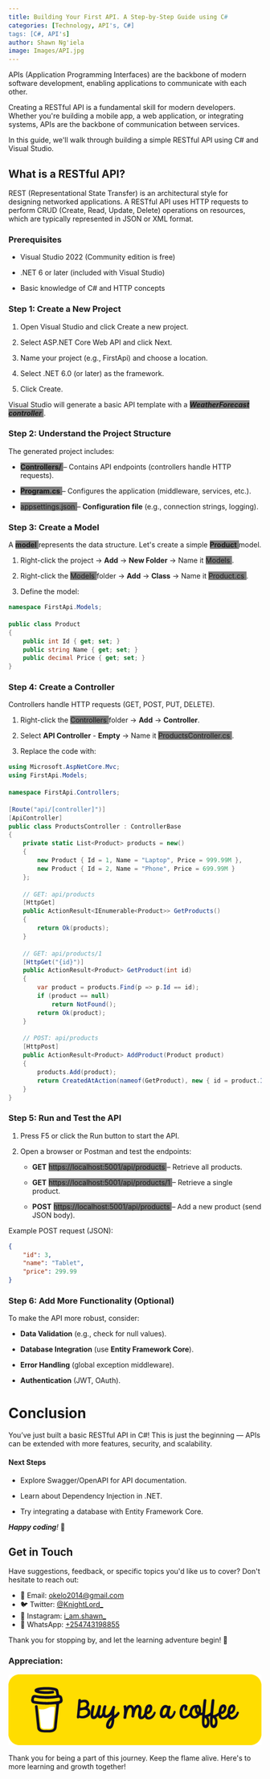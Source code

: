 ```yaml
---
title: Building Your First API. A Step-by-Step Guide using C#
categories: [Technology, API's, C#]
tags: [C#, API's]
author: Shawn Ng'iela
image: Images/API.jpg
---
```


APIs (Application Programming Interfaces) are the backbone of modern software development, enabling applications to communicate with each other.

Creating a RESTful API is a fundamental skill for modern developers. Whether you're building a mobile app, a web application, or integrating systems, APIs are the backbone of communication between services. 

In this guide, we'll walk through building a simple RESTful API using C# and Visual Studio.

## What is a RESTful API?
REST (Representational State Transfer) is an architectural style for designing networked applications. A RESTful API uses HTTP requests to perform CRUD (Create, Read, Update, Delete) operations on resources, which are typically represented in JSON or XML format.

### Prerequisites
* Visual Studio 2022 (Community edition is free)

* .NET 6 or later (included with Visual Studio)

* Basic knowledge of C# and HTTP concepts

### Step 1: Create a New Project
1. Open Visual Studio and click Create a new project.

2. Select ASP.NET Core Web API and click Next.

3. Name your project (e.g., FirstApi) and choose a location.

4. Select .NET 6.0 (or later) as the framework.

5. Click Create.

Visual Studio will generate a basic API template with a <span style="background-color: #808080">***WeatherForecast controller*** </span>.

### Step 2: Understand the Project Structure

The generated project includes:

* <span style="background-color: #808080">**Controllers/** </span> – Contains API endpoints (controllers handle HTTP requests).

* <span style="background-color: #808080"> **Program.cs** </span> – Configures the application (middleware, services, etc.).

* <span style="background-color: #808080"> appsettings.json </span> – **Configuration file** (e.g., connection strings, logging).

### Step 3: Create a Model

A <span style="background-color: #808080"> **model** </span> represents the data structure. Let's create a simple <span style="background-color: #808080"> **Product** </span> model.

1. Right-click the project → **Add** → **New Folder** → Name it <span style="background-color: #808080"> Models </span>.

2. Right-click the <span style="background-color: #808080"> Models </span> folder → **Add** → **Class** → Name it <span style="background-color: #808080"> Product.cs </span>.

3. Define the model:

```csharp
namespace FirstApi.Models;

public class Product
{
    public int Id { get; set; }
    public string Name { get; set; }
    public decimal Price { get; set; }
}
```

### Step 4: Create a Controller

Controllers handle HTTP requests (GET, POST, PUT, DELETE).

1. Right-click the <span style="background-color: #808080"> Controllers </span> folder → **Add** → **Controller**.

2. Select **API Controller** - **Empty** → Name it <span style="background-color: #808080"> ProductsController.cs </span>.

3. Replace the code with:

```csharp
using Microsoft.AspNetCore.Mvc;
using FirstApi.Models;

namespace FirstApi.Controllers;

[Route("api/[controller]")]
[ApiController]
public class ProductsController : ControllerBase
{
    private static List<Product> products = new()
    {
        new Product { Id = 1, Name = "Laptop", Price = 999.99M },
        new Product { Id = 2, Name = "Phone", Price = 699.99M }
    };

    // GET: api/products
    [HttpGet]
    public ActionResult<IEnumerable<Product>> GetProducts()
    {
        return Ok(products);
    }

    // GET: api/products/1
    [HttpGet("{id}")]
    public ActionResult<Product> GetProduct(int id)
    {
        var product = products.Find(p => p.Id == id);
        if (product == null)
            return NotFound();
        return Ok(product);
    }

    // POST: api/products
    [HttpPost]
    public ActionResult<Product> AddProduct(Product product)
    {
        products.Add(product);
        return CreatedAtAction(nameof(GetProduct), new { id = product.Id }, product);
    }
}
```

### Step 5: Run and Test the API

1. Press F5 or click the Run button to start the API.

2. Open a browser or Postman and test the endpoints:

    * **GET** <span style="background-color: #808080"> https://localhost:5001/api/products </span> – Retrieve all products.
    
    * **GET** <span style="background-color: #808080"> https://localhost:5001/api/products/1 </span> – Retrieve a single product.
    
    * **POST** <span style="background-color: #808080"> https://localhost:5001/api/products </span> – Add a new product (send JSON body).

Example POST request (JSON):

```json
{
    "id": 3,
    "name": "Tablet",
    "price": 299.99
}
```

### Step 6: Add More Functionality (Optional)

To make the API more robust, consider:
* **Data Validation** (e.g., check for null values).

* **Database Integration** (use **Entity Framework Core**).

* **Error Handling** (global exception middleware).

* **Authentication** (JWT, OAuth).

# Conclusion

You’ve just built a basic RESTful API in C#! This is just the beginning — APIs can be extended with more features, security, and scalability.

#### Next Steps
* Explore Swagger/OpenAPI for API documentation.

* Learn about Dependency Injection in .NET.

* Try integrating a database with Entity Framework Core.


***Happy coding**!* 🚀

## Get in Touch

Have suggestions, feedback, or specific topics you'd like us to cover? Don't hesitate to reach out:

- 📧 Email: [okelo2014@gmail.com](mailto:okelo2014@gmail.com)
- 🐦 Twitter: [@KnightLord_](https://twitter.com/KnightLord_)
- 📸 Instagram: [i_am.shawn_](https://www.instagram.com/i_am.shawn_/)
- 📱 WhatsApp: [+254743198855](https://wa.me/+254743198855)


Thank you for   stopping by, and let the learning adventure begin! 🚀

### Appreciation:

[![Shawn](/Images/buymeacoffee.png)](https://ko-fi.com/i_am_shawn
)

Thank you for being a part of this journey. Keep the flame alive. Here's to more learning and growth together!







